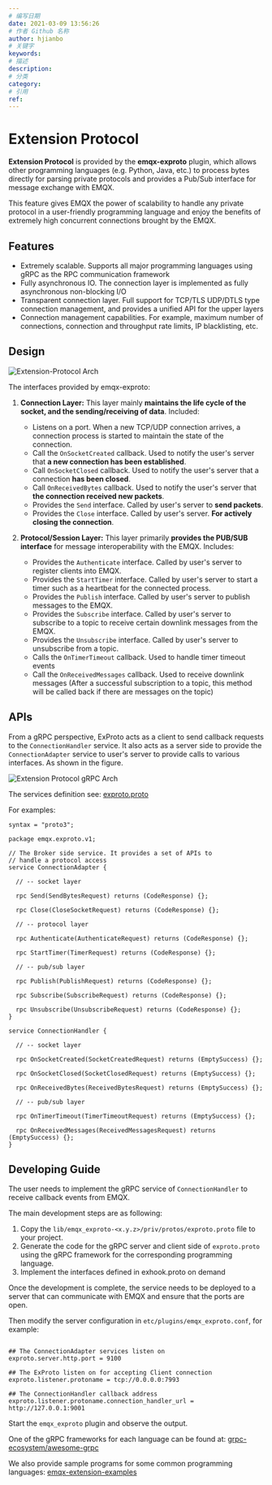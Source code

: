 ```yaml
---
# 编写日期
date: 2021-03-09 13:56:26
# 作者 Github 名称
author: hjianbo
# 关键字
keywords:
# 描述
description:
# 分类
category: 
# 引用
ref:
---
```


# Extension Protocol

**Extension Protocol** is provided by the **emqx-exproto** plugin, which allows other programming languages (e.g. Python, Java, etc.) to process bytes directly for parsing private protocols and provides a Pub/Sub interface for message exchange with EMQX.

This feature gives EMQX the power of scalability to handle any private protocol in a user-friendly programming language and enjoy the benefits of extremely high concurrent connections brought by the EMQX.


## Features

- Extremely scalable. Supports all major programming languages using gRPC as the RPC communication framework
- Fully asynchronous IO. The connection layer is implemented as fully asynchronous non-blocking I/O
- Transparent connection layer. Full support for TCP/TLS UDP/DTLS type connection management, and provides a unified API for the upper layers
- Connection management capabilities. For example, maximum number of connections, connection and throughput rate limits, IP blacklisting, etc.


## Design

![Extension-Protocol Arch](./assets/exproto-arch.jpg)

The interfaces provided by emqx-exproto:

1. **Connection Layer:** This layer mainly **maintains the life cycle of the socket, and the sending/receiving of data**. Included:
    - Listens on a port. When a new TCP/UDP connection arrives, a connection process is started to maintain the state of the connection.
    - Call the `OnSocketCreated` callback. Used to notify the user's server that **a new connection has been established**.
    - Call `OnSocketClosed` callback. Used to notify the user's server that a connection **has been closed**.
    - Call `OnReceivedBytes` callback. Used to notify the user's server that **the connection received new packets**.
    - Provides the `Send` interface. Called by user's server to **send packets**.
    - Provides the `Close` interface. Called by user's server. **For actively closing the connection**.

2. **Protocol/Session Layer:** This layer primarily **provides the PUB/SUB interface** for message interoperability with the EMQX. Includes:
    - Provides the `Authenticate` interface. Called by user's server to register clients into EMQX.
    - Provides the `StartTimer` interface. Called by user's server to start a timer such as a heartbeat for the connected process.
    - Provides the `Publish` interface. Called by user's server to publish messages to the EMQX.
    - Provides the `Subscribe` interface. Called by user's server to subscribe to a topic to receive certain downlink messages from the EMQX.
    - Provides the `Unsubscribe` interface. Called by user's server to unsubscribe from a topic.
    - Calls the `OnTimerTimeout` callback. Used to handle timer timeout events
    - Call the `OnReceivedMessages` callback. Used to receive downlink messages (After a successful subscription to a topic, this method will be called back if there are messages on the topic)


## APIs

From a gRPC perspective, ExProto acts as a client to send callback requests to the `ConnectionHandler` service. It also acts as a server side to provide the `ConnectionAdapter` service to user's server to provide calls to various interfaces. As shown in the figure.

![Extension Protocol gRPC Arch](../modules/assets/exproto-grpc-arch.jpg)

The services definition see: [exproto.proto](https://github.com/emqx/emqx/blob/v4.3-beta.1/apps/emqx_exproto/priv/protos/exproto.proto)

For examples:

```protobuff
syntax = "proto3";

package emqx.exproto.v1;

// The Broker side service. It provides a set of APIs to
// handle a protocol access
service ConnectionAdapter {

  // -- socket layer

  rpc Send(SendBytesRequest) returns (CodeResponse) {};

  rpc Close(CloseSocketRequest) returns (CodeResponse) {};

  // -- protocol layer

  rpc Authenticate(AuthenticateRequest) returns (CodeResponse) {};

  rpc StartTimer(TimerRequest) returns (CodeResponse) {};

  // -- pub/sub layer

  rpc Publish(PublishRequest) returns (CodeResponse) {};

  rpc Subscribe(SubscribeRequest) returns (CodeResponse) {};

  rpc Unsubscribe(UnsubscribeRequest) returns (CodeResponse) {};
}

service ConnectionHandler {

  // -- socket layer

  rpc OnSocketCreated(SocketCreatedRequest) returns (EmptySuccess) {};

  rpc OnSocketClosed(SocketClosedRequest) returns (EmptySuccess) {};

  rpc OnReceivedBytes(ReceivedBytesRequest) returns (EmptySuccess) {};

  // -- pub/sub layer

  rpc OnTimerTimeout(TimerTimeoutRequest) returns (EmptySuccess) {};

  rpc OnReceivedMessages(ReceivedMessagesRequest) returns (EmptySuccess) {};
}
```


## Developing Guide

The user needs to implement the gRPC service of `ConnectionHandler` to receive callback events from EMQX.

The main development steps are as following:

1. Copy the `lib/emqx_exproto-<x.y.z>/priv/protos/exproto.proto` file to your project.
2. Generate the code for the gRPC server and client side of `exproto.proto` using the gRPC framework for the corresponding programming language.
3. Implement the interfaces defined in exhook.proto on demand

Once the development is complete, the service needs to be deployed to a server that can communicate with EMQX and ensure that the ports are open.

Then modify the server configuration in `etc/plugins/emqx_exproto.conf`, for example:

```

## The ConnectionAdapter services listen on
exproto.server.http.port = 9100

## The ExProto listen on for accepting Client connection
exproto.listener.protoname = tcp://0.0.0.0:7993

## The ConnectionHandler callback address
exproto.listener.protoname.connection_handler_url = http://127.0.0.1:9001
```

Start the `emqx_exproto` plugin and observe the output.

One of the gRPC frameworks for each language can be found at: [grpc-ecosystem/awesome-grpc](https://github.com/grpc-ecosystem/awesome-grpc)

We also provide sample programs for some common programming languages: [emqx-extension-examples](https://github.com/emqx/emqx-extension-examples)
